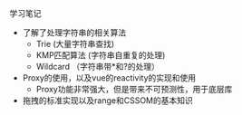 学习笔记
* 了解了处理字符串的相关算法
    * Trie (大量字符串查找)
    * KMP匹配算法 (字符串自重复的处理)
    * Wildcard （字符串带*和?的处理）
* Proxy的使用，以及vue的reactivity的实现和使用
    * Proxy功能非常强大，但是带来不可预测性，用于底层库
* 拖拽的标准实现以及range和CSSOM的基本知识